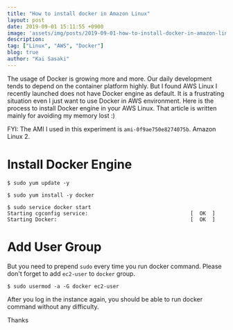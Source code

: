 ```yaml
---
title: "How to install docker in Amazon Linux"
layout: post
date: 2019-09-01 15:11:55 +0900
image: 'assets/img/posts/2019-09-01-how-to-install-docker-in-amazon-linux/catch.png'
description:
tag: ["Linux", "AWS", "Docker"]
blog: true
author: "Kai Sasaki"
---
```


The usage of Docker is growing more and more. Our daily development tends to depend on the container platform highly. But I found AWS Linux I recently launched does not have Docker engine as default. It is a frustrating situation even I just want to use Docker in AWS environment. Here is the process to install Docker engine in your AWS Linux. That article is written mainly for avoiding my memory lost :)

FYI: The AMI I used in this experiment is `ami-0f9ae750e8274075b`. Amazon Linux 2.

# Install Docker Engine

```
$ sudo yum update -y

$ sudo yum install -y docker

$ sudo service docker start
Starting cgconfig service:                                 [  OK  ]
Starting Docker:                                           [  OK  ]
```

# Add User Group

But you need to prepend `sudo` every time you run docker command. Please don't forget to add `ec2-user` to `docker` group.

```
$ sudo usermod -a -G docker ec2-user
```

After you log in the instance again, you should be able to run docker command without any difficulty.

Thanks